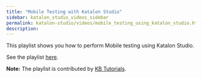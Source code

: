 ```yaml
---
title: "Mobile Testing with Katalon Studio"
sidebar: katalon_studio_videos_sidebar
permalink: katalon-studio/videos/mobile_testing_using_katalon_studio.html
description: 
---
```


This playlist shows you how to perform Mobile testing using Katalon Studio. 

See the playlist [here](https://www.youtube.com/playlist?list=PLrlbnvtRPsssedxzxAqAuN4KSHmkVXyQn).

**Note:** The playlist is contributed by [KB Tutorials](https://www.youtube.com/channel/UCL6YNtR1xXbouf2npV6wQgA).